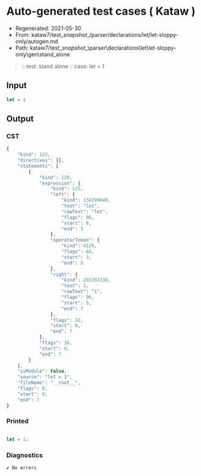 # Auto-generated test cases ( Kataw )
- Regenerated: 2021-05-30
- From: kataw7/test\__snapshot__/parser/declarations/let/let-sloppy-only/autogen.md
- Path: kataw7/test\__snapshot__\parser\declarations\let\let-sloppy-only\gen\stand_alone
> :: test: stand alone
> :: case: let = 1
## Input

`````js
let = 1
`````
## Output

### CST

```javascript
{
    "kind": 122,
    "directives": [],
    "statements": [
        {
            "kind": 120,
            "expression": {
                "kind": 125,
                "left": {
                    "kind": 134299649,
                    "text": "let",
                    "rawText": "let",
                    "flags": 96,
                    "start": 0,
                    "end": 3
                },
                "operatorToken": {
                    "kind": 4125,
                    "flags": 64,
                    "start": 3,
                    "end": 5
                },
                "right": {
                    "kind": 201392130,
                    "text": 1,
                    "rawText": "1",
                    "flags": 96,
                    "start": 5,
                    "end": 7
                },
                "flags": 32,
                "start": 0,
                "end": 7
            },
            "flags": 16,
            "start": 0,
            "end": 7
        }
    ],
    "isModule": false,
    "source": "let = 1",
    "fileName": "__root__",
    "flags": 0,
    "start": 0,
    "end": 7
}
```

### Printed

```javascript

let = 1;
```

### Diagnostics

```javascript
✔ No errors
```

